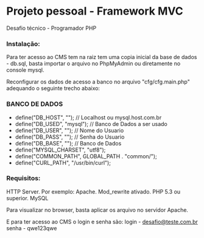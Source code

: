# Projeto pessoal - Framework MVC
Desafio técnico - Programador PHP

### Instalação:
Para ter acesso ao CMS tem na raiz tem uma copia inicial da base de dados - db.sql, basta importar o arquivo no PhpMyAdmin ou diretamente no console mysql.

Reconfigurar os dados de acesso a banco no arquivo "cfg/cfg.main.php" adequando o seguinte trecho abaixo:

### BANCO DE DADOS
- define("DB_HOST", "");            // Localhost ou mysql.host.com.br
- define("DB_USED", "mysql");       // Banco de Dados a ser usado
- define("DB_USER", "");            // Nome do Usuario
- define("DB_PASS", "");            // Senha do Usuario
- define("DB_BASE", "");            // Banco de Dados
- define("MYSQL_CHARSET", "utf8");  
- define("COMMON_PATH", GLOBAL_PATH . "common/");
- define("CURL_PATH", "/usr/bin/curl");

### Requisitos:
HTTP Server. Por exemplo: Apache. Mod_rewrite ativado.
PHP 5.3 ou superior.
MySQL

Para visualizar no browser, basta aplicar os arquivo no servidor Apache. 

E para ter acesso ao CMS o login e senha são: 
login - desafio@teste.com.br 
senha - qwe123qwe
